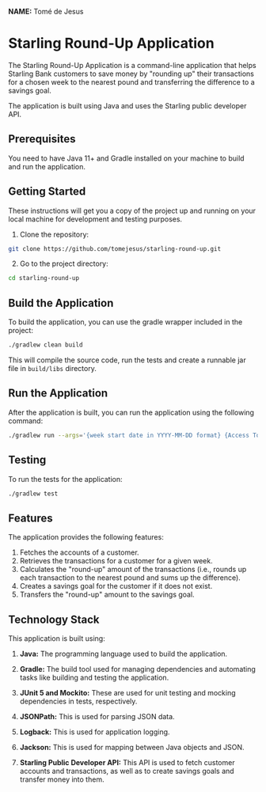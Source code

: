 **NAME:** Tomé de Jesus

# Starling Round-Up Application

The Starling Round-Up Application is a command-line application that helps Starling Bank customers to save money by "rounding up" their transactions for a chosen week to the nearest pound and transferring the difference to a savings goal. 

The application is built using Java and uses the Starling public developer API.

## Prerequisites

You need to have Java 11+ and Gradle installed on your machine to build and run the application.

## Getting Started

These instructions will get you a copy of the project up and running on your local machine for development and testing purposes.

1. Clone the repository:
```sh
git clone https://github.com/tomejesus/starling-round-up.git
```

2. Go to the project directory:
```sh
cd starling-round-up
```

## Build the Application

To build the application, you can use the gradle wrapper included in the project:
```sh
./gradlew clean build
```

This will compile the source code, run the tests and create a runnable jar file in `build/libs` directory.

## Run the Application

After the application is built, you can run the application using the following command:
```sh
./gradlew run --args='{week start date in YYYY-MM-DD format} {Access Token}
```

## Testing

To run the tests for the application:
```sh
./gradlew test
```

## Features

The application provides the following features:

1. Fetches the accounts of a customer.
2. Retrieves the transactions for a customer for a given week.
3. Calculates the "round-up" amount of the transactions (i.e., rounds up each transaction to the nearest pound and sums up the difference).
4. Creates a savings goal for the customer if it does not exist.
5. Transfers the "round-up" amount to the savings goal.

## Technology Stack

This application is built using:

1. **Java:** The programming language used to build the application.

2. **Gradle:** The build tool used for managing dependencies and automating tasks like building and testing the application.

3. **JUnit 5 and Mockito:** These are used for unit testing and mocking dependencies in tests, respectively.

4. **JSONPath:** This is used for parsing JSON data.

5. **Logback:** This is used for application logging.

6. **Jackson:** This is used for mapping between Java objects and JSON.

7. **Starling Public Developer API:** This API is used to fetch customer accounts and transactions, as well as to create savings goals and transfer money into them.